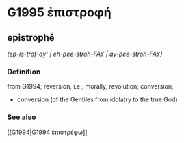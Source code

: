 # G1995 ἐπιστροφή

## epistrophḗ

_(ep-is-trof-ay' | eh-pee-stroh-FAY | ay-pee-stroh-FAY)_

### Definition

from G1994; reversion, i.e., morally, revolution; conversion; 

- conversion (of the Gentiles from idolatry to the true God)

### See also

[[G1994|G1994 ἐπιστρέφω]]
